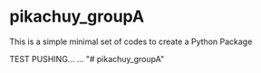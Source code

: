 # pikachuy_groupA
This is a simple minimal set of codes to create a Python Package

TEST PUSHING...
...
"# pikachuy_groupA" 
